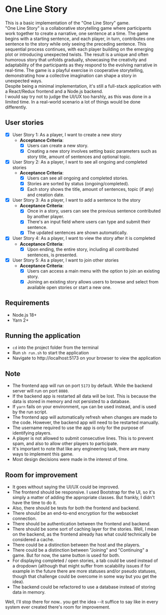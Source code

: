 # One Line Story
This is a basic implementation of the "One Line Story" game.
<br>
"One Line Story" is a collaborative storytelling game where participants work together to create a
narrative, one sentence at a time. The game begins with a starting sentence, and each player, in turn,
contributes one sentence to the story while only seeing the preceding sentence. This sequential
process continues, with each player building on the emerging plot or introducing unexpected twists.
The result is a unique and often humorous story that unfolds gradually, showcasing the creativity and
adaptability of the participants as they respond to the evolving narrative in real-time. The game is a
playful exercise in cooperative storytelling, demonstrating how a collective imagination can shape a
story in unexpected ways.
<br>
Despite being a minimal implementation, it's still a full-stack application with a React/Redux frontend and a Node.js backend.
<br>
I would say try not to judge the UI/UX too harshly, as this was done in a limited time. In a real-world scenario a lot of things would be done differently.
<br>

## User stories
- [x] User Story 1: As a player, I want to create a new story
  - **Acceptance Criteria**:
    - [x] Users can create a new story.
    - [x] Creating a new story involves setting basic parameters such as story title, amount of sentences
      and optional topic.
- [x] User Story 2: As a player, I want to see all ongoing and completed stories
  - **Acceptance Criteria**:
    - [x] Users can see all ongoing and completed stories.
    - [x] Stories are sorted by status (ongoing/completed).
    - [x] Each story shows the title, amount of sentences, topic (if any) and creation date.
- [x] User Story 3: As a player, I want to add a sentence to the story
    - **Acceptance Criteria**:
        - [x] Once in a story, users can see the previous sentence contributed by another player.
        - [x] There's an input field where users can type and submit their sentence.
        - [x] The updated sentences are shown automatically.
- [x] User Story 4: As a player, I want to view the story after it is completed
    - **Acceptance Criteria**:
        - [x] Upon ending, the entire story, including all contributed sentences, is presented.
- [x] User Story 5: As a player, I want to join other stories
    - **Acceptance Criteria**:
        - [x] Users can access a main menu with the option to join an existing story.
        - [x] Joining an existing story allows users to browse and select from available open stories or start
          a new one.

## Requirements
- Node.js 18+
- Yarn 2+

## Running the application
- `cd` into the project folder from the terminal
- Run `sh run.sh` to start the application
- Navigate to http://localhost:5173 on your browser to view the application

## Note
- The frontend app will run on port `5173` by default. While the backend server will run on port `8080`.
- If the backend app is restarted all data will be lost. This is because the data is stored in memory and not persisted to a database.
- If `yarn` fails on your environment, `npm` can be used instead, and is used by the run script.
- The frontend app will automatically refresh when changes are made to the code. However, the backend app will need to be restarted manually.
- The username required to use the app is only for the purpose of identifying players.
- A player is not allowed to submit consecutive lines. This is to prevent spam, and also to allow other players to participate.
- It's important to note that like any engineering task, there are many ways to implement this game.
- Most design decisions were made in the interest of time.

## Room for improvement
- It goes without saying the UI/UX could be improved.
- The frontend should be responsive. I used Bootstrap for the UI, so it's simply a matter of adding the appropriate classes. But frankly, I didn't have the time to do it.
- Also, there should be tests for both the frontend and backend.
- There should be an end-to-end encryption for the websocket connection.
- There should be authentication between the frontend and backend.
- There should be some sort of caching layer for the stories. Well, I mean on the backend, as the frontend already has what could technically be considered a cache.
- There could be a distinction between the host and the players.
- There could be a distinction between "Joining" and "Continuing" a game. But for now, the same button is used for both.
- For displaying completed / open stories, a tab could be used instead of a dropdown (although that might suffer from scalability issues if for example in the future there are more statuses and/or pseudo statuses, though that challenge could be overcome in some way but you get the idea).
- The backend could be refactored to use a database instead of storing data in memory.

Well, I'll stop there for now.. you get the idea --it suffice to say like in every system ever created there's room for improvement. 
